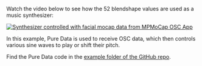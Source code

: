 Watch the video below to see how the 52 blendshape values are used as a music synthesizer:

[![Synthesizer controlled with facial mocap data from MPMoCap OSC App](http://img.youtube.com/vi/RIscBs1DQkk/0.jpg)](http://www.youtube.com/watch?v=RIscBs1DQkk "Synthesizer controlled with facial mocap data from MPMoCap OSC App")

In this example, Pure Data is used to receive OSC data, which then controls various sine waves to play or shift their pitch.

Find the Pure Data code in the [example folder of the GitHub repo](https://github.com/need4steve/mpmocap/blob/main/examples/OSC/face-oscillator.pd).